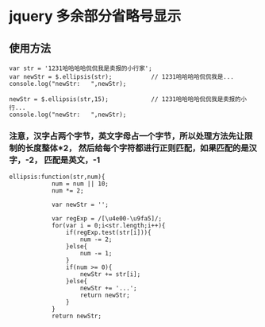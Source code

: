 # jquery 多余部分省略号显示

## 使用方法
```
var str = '1231哈哈哈哈侃侃我是卖报的小行家';
var newStr = $.ellipsis(str);			// 1231哈哈哈哈侃侃我是...
console.log("newStr:   ",newStr);

newStr = $.ellipsis(str,15); 			// 1231哈哈哈哈侃侃我是卖报的小行...
console.log("newStr:   ",newStr);

```

### 注意，汉字占两个字节，英文字母占一个字节，所以处理方法先让限制的长度整体*2， 然后给每个字符都进行正则匹配，如果匹配的是汉字，-2， 匹配是英文，-1
```
ellipsis:function(str,num){
			num = num || 10;
			num *= 2;

			var newStr = '';

			var regExp = /[\u4e00-\u9fa5]/;
			for(var i = 0;i<str.length;i++){
				if(regExp.test(str[i])){
					num -= 2;
				}else{
					num -= 1;
				}
				if(num >= 0){
					newStr += str[i];
				}else{
					newStr += '...';
					return newStr;
				}
			}
			return newStr;
```

